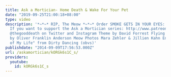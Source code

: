 ```yaml
---
title: Ask a Mortician- Home Death & Wake For Your Pet
date: "2019-09-25T21:00:18+08:00"
type: video
description: '*~*~* RIP, The Meow *~*~* Order SMOKE GETS IN YOUR EYES: http://www.orderofthegooddeath.com/smoke-gets-eyes
  If you want to support the Ask a Mortician series: http://www.patreon.com/thegooddeath
  @thegooddeath on Twitter and Instagram Theme by David Forrest Flying Kitten Titles
  by Oliver Franklin Anderson Meow Photos Mara Zehler & Jillien Kahn Ending Song "Time
  of My Life" from Dirty Dancing (obvs)'
publishdate: "2014-09-09T17:56:53.000Z"
url: /askamortician/kORGk6s1C_s/
providers:
  youtube:
    id: kORGk6s1C_s
---
```

